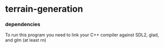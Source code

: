 # terrain-generation


### dependencies
To run this program you need to link your C++ compiler against SDL2, glad, and glm (at least rn)
